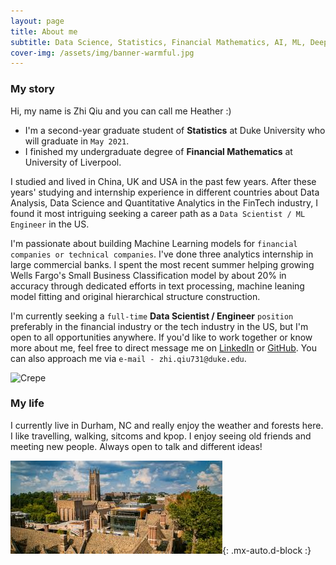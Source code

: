 ```yaml
---
layout: page
title: About me
subtitle: Data Science, Statistics, Financial Mathematics, AI, ML, Deep Learning
cover-img: /assets/img/banner-warmful.jpg
---
```


### My story
  
Hi, my name is Zhi Qiu and you can call me Heather :)
  
- I'm a second-year graduate student of **Statistics** at Duke University who will graduate in `May 2021`.
- I finished my undergraduate degree of **Financial Mathematics** at University of Liverpool.

I studied and lived in China, UK and USA in the past few years. After these years' studying and internship experience in different countries about Data Analysis, Data Science and Quantitative Analytics in the FinTech industry, I found it most intriguing seeking a career path as a `Data Scientist / ML Engineer` in the US.

I'm passionate about building Machine Learning models for `financial companies or technical companies`. I've done three analytics internship in large commercial banks. I spent the most recent summer helping growing Wells Fargo's Small Business Classification model by about 20% in accuracy through dedicated efforts in text processing, machine leaning model fitting and original hierarchical structure construction.

I'm currently seeking a `full-time` **Data Scientist / Engineer** `position` preferably in the financial industry or the tech industry in the US, but I'm open to all opportunities anywhere. If you'd like to work together or know more about me, feel free to direct message me on [LinkedIn](https://www.linkedin.com/in/zhiqiu/) or [GitHub](https://github.com/ZhiQiu976). You can also approach me via `e-mail - zhi.qiu731@duke.edu`.

![Crepe](/assets/img/hello_world.jpeg)

### My life
  
I currently live in Durham, NC and really enjoy the weather and forests here. I like travelling, walking, sitcoms and kpop. I enjoy seeing old friends and meeting new people. Always open to talk and different ideas!

![Crepe](/assets/img/image-duke.jpeg){: .mx-auto.d-block :}


